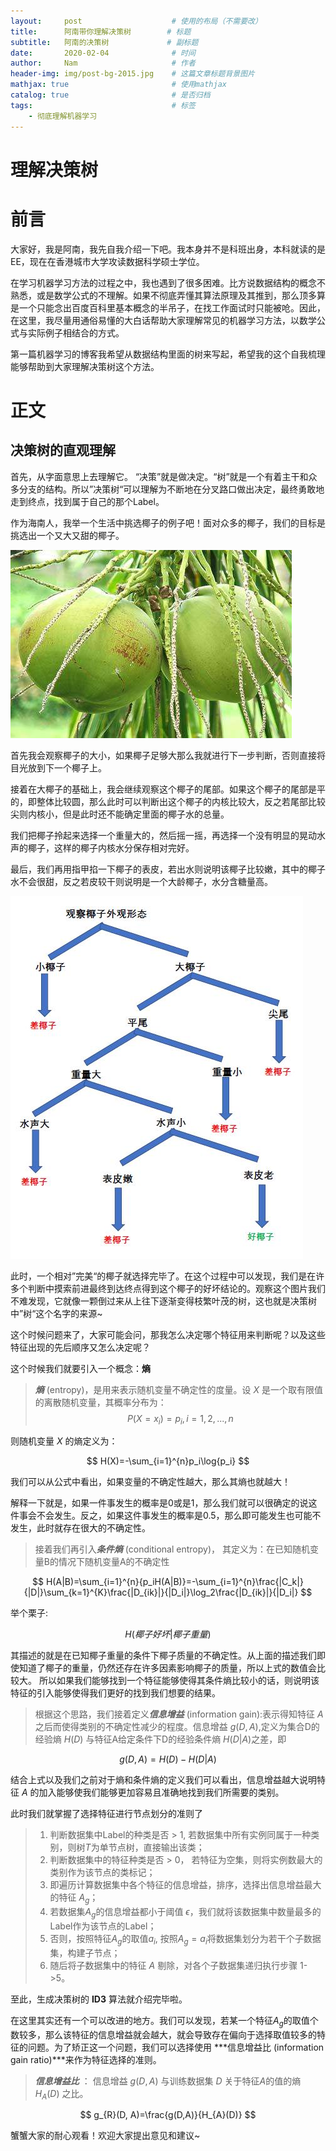 ```yaml
---
layout:     post                    # 使用的布局（不需要改）
title:      阿南带你理解决策树        # 标题 
subtitle:   阿南的决策树             # 副标题
date:       2020-02-04              # 时间
author:     Nam                     # 作者
header-img: img/post-bg-2015.jpg    # 这篇文章标题背景图片
mathjax: true                       # 使用mathjax
catalog: true                       # 是否归档
tags:                               # 标签
    - 彻底理解机器学习
---
```


# 理解决策树

# 前言

大家好，我是阿南，我先自我介绍一下吧。我本身并不是科班出身，本科就读的是EE，现在在香港城市大学攻读数据科学硕士学位。

在学习机器学习方法的过程之中，我也遇到了很多困难。比方说数据结构的概念不熟悉，或是数学公式的不理解。如果不彻底弄懂其算法原理及其推到，那么顶多算是一个只能念出百度百科里基本概念的半吊子，在找工作面试时只能被呛。因此，在这里，我尽量用通俗易懂的大白话帮助大家理解常见的机器学习方法，以数学公式与实际例子相结合的方式。

第一篇机器学习的博客我希望从数据结构里面的树来写起，希望我的这个自我梳理能够帮助到大家理解决策树这个方法。

# 正文

## 决策树的直观理解

首先，从字面意思上去理解它。 “决策”就是做决定。“树”就是一个有着主干和众多分支的结构。所以”决策树“可以理解为不断地在分叉路口做出决定，最终勇敢地走到终点，找到属于自己的那个Label。

作为海南人，我举一个生活中挑选椰子的例子吧！面对众多的椰子，我们的目标是挑选出一个又大又甜的椰子。

![又甜又大的椰子](https://github.com/PiPiNam/pipinam.github.io/blob/master/img/coconut.jpg?raw=true '又甜又大的椰子')

首先我会观察椰子的大小，如果椰子足够大那么我就进行下一步判断，否则直接将目光放到下一个椰子上。

接着在大椰子的基础上，我会继续观察这个椰子的尾部。如果这个椰子的尾部是平的，即整体比较圆，那么此时可以判断出这个椰子的内核比较大，反之若尾部比较尖则内核小，但是此时还不能确定里面的椰子水的总量。

我们把椰子拎起来选择一个重量大的，然后摇一摇，再选择一个没有明显的晃动水声的椰子，这样的椰子内核水分保存相对完好。

最后，我们再用指甲掐一下椰子的表皮，若出水则说明该椰子比较嫩，其中的椰子水不会很甜，反之若皮较干则说明是一个大龄椰子，水分含糖量高。

![阿南选椰子决策树](https://github.com/PiPiNam/pipinam.github.io/blob/master/img/Coco_DT.jpg?raw=true)

此时，一个相对”完美“的椰子就选择完毕了。在这个过程中可以发现，我们是在许多个判断中摸索前进最终到达终点得到这个椰子的好坏结论的。观察这个图片我们不难发现，它就像一颗倒过来从上往下逐渐变得枝繁叶茂的树，这也就是决策树中”树“这个名字的来源~

这个时候问题来了，大家可能会问，那我怎么决定哪个特征用来判断呢？以及这些特征出现的先后顺序又怎么决定呢？

这个时候我们就要引入一个概念：**熵**

>***熵*** (entropy)，是用来表示随机变量不确定性的度量。设 $X$ 是一个取有限值的离散随机变量，其概率分布为：
$$ P(X=x_i) = p_i, i=1,2,...,n $$

则随机变量 $X$ 的熵定义为：

$$ H(X)=-\sum_{i=1}^{n}p_i\log{p_i} $$

我们可以从公式中看出，如果变量的不确定性越大，那么其熵也就越大！

解释一下就是，如果一件事发生的概率是0或是1，那么我们就可以很确定的说这件事会不会发生。反之，如果这件事发生的概率是0.5，那么即可能发生也可能不发生，此时就存在很大的不确定性。

>接着我们再引入***条件熵*** (conditional entropy)， 其定义为：在已知随机变量B的情况下随机变量A的不确定性

$$ H(A|B)=\sum_{i=1}^{n}{p_iH(A|B)}=-\sum_{i=1}^{n}\frac{|C_k|}{|D|}\sum_{k=1}^{K}\frac{|D_{ik}|}{|D_i|}\log_2\frac{|D_{ik}|}{|D_i|} $$

举个栗子:

$$ H(椰子好坏|椰子重量) $$

其描述的就是在已知椰子重量的条件下椰子质量的不确定性。从上面的描述我们即使知道了椰子的重量，仍然还存在许多因素影响椰子的质量，所以上式的数值会比较大。
所以如果我们能够找到一个特征能够使得其条件熵比较小的话，则说明该特征的引入能够使得我们更好的找到我们想要的结果。

>根据这个思路，我们接着定义***信息增益*** (information gain):表示得知特征 $A$ 之后而使得类别的不确定性减少的程度。信息增益 $g(D, A)$,定义为集合D的经验熵 $H(D)$ 与特征A给定条件下D的经验条件熵 $H(D|A)$之差，即

$$ g(D, A)=H(D) - H(D|A) $$

结合上式以及我们之前对于熵和条件熵的定义我们可以看出，信息增益越大说明特征 $A$ 的加入能够使我们能够更加容易且准确地找到我们所需要的类别。

此时我们就掌握了选择特征进行节点划分的准则了

>1. 判断数据集中Label的种类是否 > 1, 若数据集中所有实例同属于一种类别，则树$T$为单节点树，直接输出该类；
>2. 判断数据集中的特征种类是否 > 0， 若特征为空集，则将实例数最大的类别作为该节点的类标记；
>3. 即遍历计算数据集中各个特征的信息增益，排序，选择出信息增益最大的特征 $A_g$；
>4. 若数据集$A_g$的信息增益都小于阈值 $\epsilon$，我们就将该数据集中数量最多的Label作为该节点的Label；
>5. 否则，按照特征$A_g$的取值$a_i$, 按照$A_g=a_i$将数据集划分为若干个子数据集，构建子节点；
>6. 随后将子数据集中的特征 $A$ 剔除，对各个子数据集递归执行步骤 1->5。

至此，生成决策树的 **ID3** 算法就介绍完毕啦。

在这里其实还有一个可以改进的地方。我们可以发现，若某一个特征$A_g$的取值个数较多，那么该特征的信息增益就会越大，就会导致存在偏向于选择取值较多的特征的问题。为了矫正这一个问题，我们可以选择使用 ***信息增益比 (information gain ratio)***来作为特征选择的准则。

>***信息增益比*** ： 信息增益 $g(D,A)$ 与训练数据集 $D$ 关于特征$A$的值的熵 $H_A{(D)}$ 之比。

$$ g_{R}(D, A)=\frac{g(D,A)}{H_{A}(D)} $$

蟹蟹大家的耐心观看！欢迎大家提出意见和建议~
